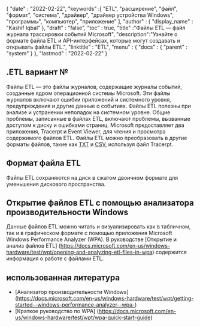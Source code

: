 {
  "date" : "2022-02-22",
  "keywords" :[ "ETL", "расширение", "файл", "формат", "система", "драйвер", "драйвер устройства Windows", "программы", "компьютер", "приложение" ],
  "author" : {
    "display_name" : "Kashif Iqbal"
},
  "draft" : "false",
  "toc" : true,
  "title" :"Файлы ETL — файл журнала трассировки событий Microsoft",
  "description":"Узнайте о формате файла ETL и API-интерфейсах, которые могут создавать и открывать файлы ETL.",
  "linktitle" : "ETL",
  "menu" : {
    "docs" : {
      "parent" : "system"
}
},
  "lastmod" : "2022-02-22"
}

## .ETL вариант №

Файлы ETL — это файлы журналов, содержащие журналы событий, созданные ядром операционной системы Microsoft. Эти файлы журналов включают ошибки приложений и системного уровня, предупреждения и другие данные о событиях. Файлы ETL полезны при анализе и устранении неполадок на системном уровне. Общие проблемы, записанные в файлах ETL, включают проблемы, вызванные доступом к диску и ошибками страниц. Microsoft предоставляет два приложения, Tracerpt и Event Viewer, для чтения и просмотра содержимого файлов ETL. Файлы ETL можно преобразовать в другие форматы файлов, такие как [TXT](/ru/word-processing/txt/) и [CSV](/ru/spreadsheet/csv/), используя файл Tracerpt.

## Формат файла ETL

Файлы ETL сохраняются на диск в сжатом двоичном формате для уменьшения дискового пространства.

## Открытие файлов ETL с помощью анализатора производительности Windows

Данные файлов ETL можно читать и визуализировать как в табличном, так и в графическом формате с помощью приложения Microsoft Windows Performance Analyzer (WPA). В руководстве [Открытие и анализ файлов ETL] (https://docs.microsoft.com/en-us/windows-hardware/test/wpt/opening-and-analyzing-etl-files-in-wpa) содержится информация о работе с файлами ETL.

## использованная литература

* [Анализатор производительности Windows] (https://docs.microsoft.com/en-us/windows-hardware/test/wpt/getting-started--windows-performance-analyzer--wpa-)
* [Краткое руководство по WPA] (https://docs.microsoft.com/en-us/windows-hardware/test/wpt/wpa-quick-start-guide)

